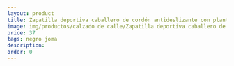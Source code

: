 ```yaml
---
layout: product
title: Zapatilla deportiva caballero de cordón antideslizante con plantilla memoria 
image: img/productos/calzado de calle/Zapatilla deportiva caballero de cordón antideslizante con plantilla memoria =37=negro joma.webp
price: 37
tags: negro joma
description: 
order: 0
---
```

